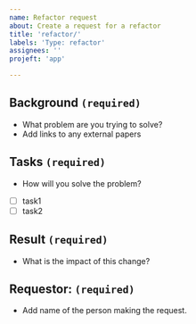 ```yaml
---
name: Refactor request
about: Create a request for a refactor
title: 'refactor/'
labels: 'Type: refactor'
assignees: ''
projeft: 'app'

---
```


## Background `(required)`
- What problem are you trying to solve?
- Add links to any external papers

## Tasks `(required)`
- How will you solve the problem?
- [ ] task1
- [ ] task2

## Result `(required)`
- What is the impact of this change?

## Requestor: `(required)`
- Add name of the person making the request.
